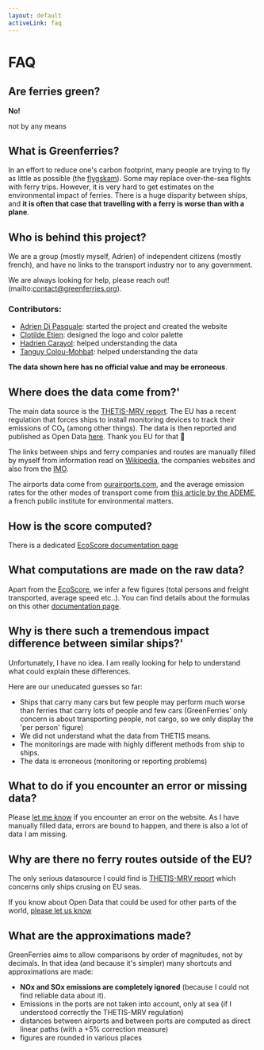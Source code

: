 ```yaml
---
layout: default
activeLink: faq
---
```


# FAQ

## Are ferries green?

**No!**

not by any means


## What is Greenferries?

In an effort to reduce one's carbon footprint, many people are trying to fly
as little as possible (the [flygskam](https://en.wikipedia.org/wiki/Environmental_impact_of_aviation#Personal_choices_and_social_pressure)).
Some may replace over-the-sea flights with ferry trips. However, it is very hard
to get estimates on the environmental impact of ferries. There is a huge disparity
between ships, and **it is often that case that travelling with a ferry is worse
than with a plane**.


## Who is behind this project?

We are a group (mostly myself, Adrien) of independent citizens (mostly french), and have no links to the transport industry nor to any government.

We are always looking for help, please reach out!(mailto:contact@greenferries.org).

### Contributors:

- [Adrien Di Pasquale](https://twitter.com/hypertextadrien/): started the project and created the website
- [Clotilde Etien](http://etienclotilde.com/): designed the logo and color palette
- [Hadrien Carayol](http://www.linkedin.com/in/hadrien-carayol): helped understanding the data
- [Tanguy Colou-Mohbat](https://www.linkedin.com/in/tanguy-colou-mohbat/): helped understanding the data

**The data shown here has no official value and may be erroneous**.

## Where does the data come from?'

The main data source is the [THETIS-MRV report](https://mrv.emsa.europa.eu/#public/eumrv).
The EU has a recent regulation that forces ships to install monitoring devices
to track their emissions of CO₂ (among other things). The data is then reported
and published as Open Data [here](https://mrv.emsa.europa.eu/#public/emission-report).
Thank you EU for that 👏

The links between ships and ferry companies and routes are manually filled by
myself from information read on [Wikipedia](https://fr.wikipedia.org/), the
companies websites and also from the [IMO](http://www.imo.org/fr/Pages/Default.aspx).

The airports data come from [ourairports.com](https://ourairports.com/data/),
and the average emission rates for the other modes of transport come from [this
article by the ADEME](https://www.ademe.fr/expertises/mobilite-transports/chiffres-cles-observations/chiffres-cles),
a french public institute for environmental matters.

## How is the score computed?

There is a dedicated [EcoScore documentation page](/ecoscore)

## What computations are made on the raw data?

Apart from the [EcoScore](/ecoscore), we infer a few figures (total persons and freight transported, average speed etc..). You can find details about the formulas on this other [documentation page](/computed-statistics).

## Why is there such a tremendous impact difference between similar ships?'

Unfortunately, I have no idea. I am really looking for help to understand what
could explain these differences.

Here are our uneducated guesses so far:

- Ships that carry many cars but few people may perform much worse than ferries
that carry lots of people and few cars (GreenFerries' only concern is about
transporting people, not cargo, so we only display the 'per person' figure)
- We did not understand what the data from THETIS means.
- The monitorings are made with highly different methods from ship to ships.
- The data is erroneous (monitoring or reporting problems)


## What to do if you encounter an error or missing data?

Please [let me know](mailto:contact@greenferries.org) if you encounter an error
on the website. As I have manually filled data, errors are bound to happen, and
there is also a lot of data I am missing.


## Why are there no ferry routes outside of the EU?

The only serious datasource I could find is
[THETIS-MRV report](https://mrv.emsa.europa.eu/#public/eumrv) which concerns
only ships crusing on EU seas.

If you know about Open Data that could be used for other parts of the world,
[please let us know](mailto:contact@greenferries.org)

## What are the approximations made?

GreenFerries aims to allow comparisons by order of magnitudes, not by decimals.
In that idea (and because it's simpler) many shortcuts and approximations are
made:

- **NOx and SOx emissions are completely ignored** (because I could not find
reliable data about it).
- Emissions in the ports are not taken into account, only at sea (if I
understood correctly the THETIS-MRV regulation)
- distances between airports and between ports are computed as direct linear
paths (with a +5% correction measure)
- figures are rounded in various places
